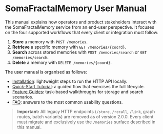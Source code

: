 # SomaFractalMemory User Manual

This manual explains how operators and product stakeholders interact with the SomaFractalMemory service from an end-user perspective. It focuses on the four supported workflows that every client or integration must follow:

1. **Store** a memory with `POST /memories`.
2. **Retrieve** a specific memory with `GET /memories/{coord}`.
3. **Search** across stored memories with `POST /memories/search` or `GET /memories/search`.
4. **Delete** a memory with `DELETE /memories/{coord}`.

The user manual is organised as follows:

- [Installation](installation.md): lightweight steps to run the HTTP API locally.
- [Quick-Start Tutorial](quick-start-tutorial.md): a guided flow that exercises the full lifecycle.
- [Feature Guides](features/): task-based walkthroughs for storage and search scenarios.
- [FAQ](faq.md): answers to the most common usability questions.

> **Important:** All legacy HTTP endpoints (`/store`, `/recall`, `/link`, graph routes, batch variants) are removed as of version 2.0.0. Every client must migrate and exclusively use the `/memories` surface described in this manual.
